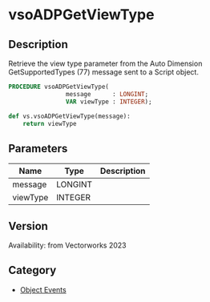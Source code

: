 # vsoADPGetViewType

## Description
Retrieve the view type parameter from the Auto Dimension GetSupportedTypes (77) message sent to a Script object.

```pascal
PROCEDURE vsoADPGetViewType(
				message      : LONGINT;
				VAR viewType : INTEGER);
```

```python
def vs.vsoADPGetViewType(message):
    return viewType
```

## Parameters
|Name|Type|Description|
|---|---|---|
|message|LONGINT|   |
|viewType|INTEGER|   |

## Version
Availability: from Vectorworks 2023

## Category
* [Object Events](../Categories/Object%20Events.md)
